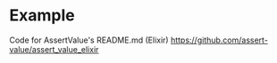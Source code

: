 # Example

Code for AssertValue's README.md (Elixir)
https://github.com/assert-value/assert_value_elixir
